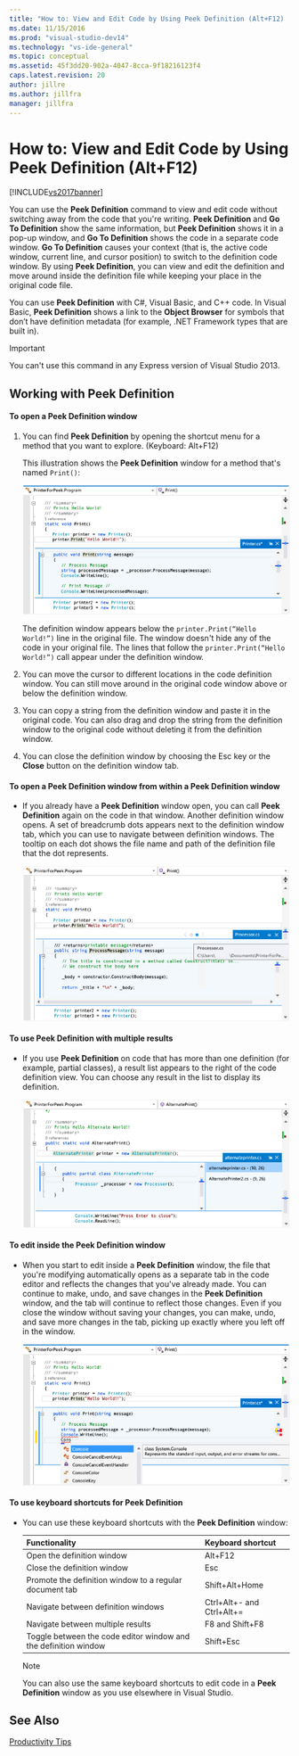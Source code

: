 ```yaml
---
title: "How to: View and Edit Code by Using Peek Definition (Alt+F12) | Microsoft Docs"
ms.date: 11/15/2016
ms.prod: "visual-studio-dev14"
ms.technology: "vs-ide-general"
ms.topic: conceptual
ms.assetid: 45f3dd20-902a-4047-8cca-9f18216123f4
caps.latest.revision: 20
author: jillre
ms.author: jillfra
manager: jillfra
---
```

# How to: View and Edit Code by Using Peek Definition (Alt+F12)
[!INCLUDE[vs2017banner](../includes/vs2017banner.md)]

You can use the **Peek Definition** command to view and edit code without switching away from the code that you're writing. **Peek Definition** and **Go To Definition** show the same information, but **Peek Definition** shows it in a pop-up window, and **Go To Definition** shows the code in a separate code window. **Go To Definition** causes your context (that is, the active code window, current line, and cursor position) to switch to the definition code window. By using **Peek Definition**, you  can view and edit the definition and move around inside the definition file while keeping your place in the original code file.

 You can use **Peek Definition** with C#, Visual Basic, and C++ code. In Visual Basic, **Peek Definition** shows a link to the **Object Browser** for symbols that don’t have definition metadata (for example, .NET Framework types that are built in).

> [!IMPORTANT]
> You can't use this command in any Express version of Visual Studio 2013.

## Working with Peek Definition

#### To open a Peek Definition window

1. You can find **Peek Definition** by opening the shortcut menu for a method that you want to explore. (Keyboard: Alt+F12)

     This illustration shows the **Peek Definition** window for a method that's named `Print()`:

     ![Peek Window](../ide/media/peekwindow.png "PeekWindow")

     The definition window appears below the `printer.Print(“Hello World!”)` line in the original file. The window doesn't hide any of the code in your original file. The lines that follow the `printer.Print(“Hello World!”)` call appear under the definition window.

2. You can move the cursor to different locations in the code definition window. You can still move around in the original code window above or below the definition window.

3. You can copy a string from the definition window and paste it in the original code. You can also drag and drop the string from the definition window to the original code without deleting it from the definition window.

4. You can close the definition window by choosing the Esc key or the **Close** button on the definition window tab.

#### To open a Peek Definition window from within a Peek Definition window

- If you already have a **Peek Definition** window open, you can call **Peek Definition** again on the code in that window. Another definition window opens. A set of breadcrumb dots appears next to the definition window tab, which you can use to navigate between definition windows. The tooltip on each dot shows the file name and path of the definition file that the dot represents.

     ![Peek window within a Peek window](../ide/media/peekwithinpeek.png "PeekWithinPeek")

#### To use Peek Definition with multiple results

- If you use **Peek Definition** on code that has more than one definition (for example, partial classes), a result list appears to the right of the code definition view. You can choose any result in the list to display its definition.

     ![Peek window from multiple results](../ide/media/peekmultiple.png "PeekMultiple")

#### To edit inside the Peek Definition window

- When you start to edit inside a **Peek Definition** window, the file that you're modifying automatically opens as a separate tab in the code editor and reflects the changes that you've already made. You can continue to make, undo, and save changes in the **Peek Definition** window, and the tab will continue to reflect those changes. Even if you close the window without saving your changes, you can make, undo, and save more changes in the tab, picking up exactly where you left off in the window.

     ![Editing within a Peek window](../ide/media/peekedit.png "PeekEdit")

#### To use keyboard shortcuts for Peek Definition

- You can use these keyboard shortcuts with the **Peek Definition** window:

    |Functionality|Keyboard shortcut|
    |-------------------|-----------------------|
    |Open the definition window|Alt+F12|
    |Close the definition window|Esc|
    |Promote the definition window to a regular document tab|Shift+Alt+Home|
    |Navigate between definition windows|Ctrl+Alt+- and Ctrl+Alt+=|
    |Navigate between multiple results|F8 and Shift+F8|
    |Toggle between the code editor window and the definition window|Shift+Esc|

    > [!NOTE]
    > You can also use the same keyboard shortcuts to edit code in a **Peek Definition** window as you use elsewhere in Visual Studio.

## See Also
 [Productivity Tips](../ide/productivity-tips-for-visual-studio.md)
